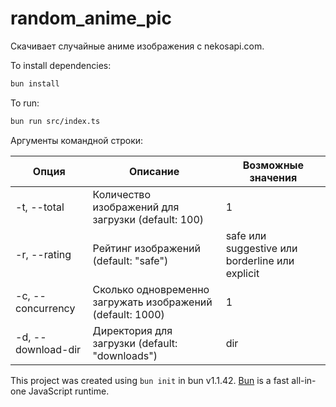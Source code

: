 # random_anime_pic
Скачивает случайные аниме изображения с nekosapi.com.

To install dependencies:

```bash
bun install
```

To run:

```bash
bun run src/index.ts
```

Аргументы командной строки:

| Опция              | Описание                                                   | Возможные значения                              |
|--------------------|------------------------------------------------------------|-------------------------------------------------|
| -t, --total        | Количество изображений для загрузки (default: 100)         | 1                                               |
| -r, --rating       | Рейтинг изображений (default: "safe")                      | safe или suggestive или borderline или explicit |
| -c, --concurrency  | Сколько одновременно загружать изображений (default: 1000) | 1                                               |
| -d, --download-dir | Директория для загрузки (default: "downloads")             | dir                                             |

This project was created using `bun init` in bun v1.1.42. [Bun](https://bun.sh) is a fast all-in-one JavaScript runtime.

